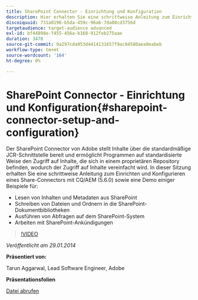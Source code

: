 ```yaml
---
title: SharePoint Connector - Einrichtung und Konfiguration
description: Hier erhalten Sie eine schrittweise Anleitung zum Einrichten und Konfigurieren eines Share-Connectors mit CQ/AEM (5.6.0) sowie eine Demo mit einigen Beispielen. Der SharePoint Connector von Adobe stellt Inhalte über die standardmäßige JCR-Schnittstelle bereit und ermöglicht Programmen auf standardisierte Weise den Zugriff auf Inhalte, die sich in einem proprietären Repository befinden, wodurch der Zugriff auf Inhalte vereinfacht wird.
discoiquuid: 731a0196-b5da-459c-96a6-7da08cd3756d
targetaudience: target-audience advanced
exl-id: bf44898e-f455-456a-b168-912feb275aae
duration: 3478
source-git-commit: 9a297cda953d4414131657f9ac84580aea0eabeb
workflow-type: tm+mt
source-wordcount: '164'
ht-degree: 0%

---
```


# SharePoint Connector - Einrichtung und Konfiguration{#sharepoint-connector-setup-and-configuration}

Der SharePoint Connector von Adobe stellt Inhalte über die standardmäßige JCR-Schnittstelle bereit und ermöglicht Programmen auf standardisierte Weise den Zugriff auf Inhalte, die sich in einem proprietären Repository befinden, wodurch der Zugriff auf Inhalte vereinfacht wird. In dieser Sitzung erhalten Sie eine schrittweise Anleitung zum Einrichten und Konfigurieren eines Share-Connectors mit CQ/AEM (5.6.0) sowie eine Demo einiger Beispiele für:

* Lesen von Inhalten und Metadaten aus SharePoint
* Schreiben von Dateien und Ordnern in die SharePoint-Dokumentbibliotheken
* Ausführen von Abfragen auf dem SharePoint-System
* Arbeiten mit SharePoint-Ankündigungen

>[!VIDEO](https://video.tv.adobe.com/v/19525/?quality=9)

*Veröffentlicht am 29.01.2014*

**Präsentiert von:**

Tarun Aggarwal, Lead Software Engineer, Adobe

**Präsentationsfolien**

[Datei abrufen](assets/cq-gems-sharepoint-connector.pdf)
<!--
[Get back to the Overview](https://helpx.adobe.com/de/experience-manager/kt/eseminars/gems/aem-index.html)
-->

